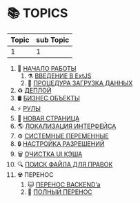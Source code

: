 # 📚 TOPICS

Topic | sub Topic
----- | ----
1     | 1

1. 👶 [НАЧАЛО РАБОТЫ](https://github.com/CrappyCodeMaker/ECCENTEX-KNOWLEGE/blob/main/Content/1%20Start%20work/Start.md)
    1. ⚗️ [ВВЕДЕНИЕ В ExtJS](https://github.com/CrappyCodeMaker/ECCENTEX-KNOWLEGE/tree/main/Content/1%20Start%20work/1.1%20ExtJS/ExtJS.md)
    1. 🚀 [ПРОЦЕДУРА ЗАГРУЗКА ДАННЫХ](https://github.com/CrappyCodeMaker/ECCENTEX-KNOWLEGE/tree/main/Content/1%20Start%20work/1.2%20Load%20from%20CSV/LoadCSV.md)
1. ♻️ [ДЕПЛОЙ](https://github.com/CrappyCodeMaker/ECCENTEX-KNOWLEGE/blob/main/Content/2%20Deploy/Deploy.md)
1. 🛢️ [БИЗНЕС ОБЪЕКТЫ](https://github.com/CrappyCodeMaker/ECCENTEX-KNOWLEGE/tree/main/Content/3%20Business%20Objects/BO.md)
1. ⚡ [РУЛЫ](https://github.com/CrappyCodeMaker/ECCENTEX-KNOWLEGE/tree/main/Content/4%20Rules/Rules.md)
1. 📄 [НОВАЯ СТРАНИЦА](https://github.com/CrappyCodeMaker/ECCENTEX-KNOWLEGE/tree/main/Content/5%20New%20page/NewPage.md)
1. 🌎 [ЛОКАЛИЗАЦИЯ ИНТЕРФЕЙСА](https://github.com/CrappyCodeMaker/ECCENTEX-KNOWLEGE/tree/main/Content/6%20Localization/Localization.md)
1. ⚙️ [СИСТЕМНЫЕ ПЕРЕМЕННЫЕ](https://github.com/CrappyCodeMaker/ECCENTEX-KNOWLEGE/tree/main/Content/7%20System%20Variables/SysVar.md)
1. 🔒 [НАСТРОЙКА РАЗРЕШЕНИЙ](https://github.com/CrappyCodeMaker/ECCENTEX-KNOWLEGE/tree/main/Content/8%20Security/Security.md)
1. 🗑️ [ОЧИСТКА UI КЭША](https://github.com/CrappyCodeMaker/ECCENTEX-KNOWLEGE/tree/main/Content/11%20Clear%20cache/Cache.md)
1. 🔍 [ПОИСК ФАЙЛА ДЛЯ ПРАВОК](https://github.com/CrappyCodeMaker/ECCENTEX-KNOWLEGE/tree/main/Content/12%20How%20to%20find%20rule/Finder.md)
1. ☢️ ПЕРЕНОС
    1. 🐱 [ПЕРЕНОС BACKEND’а](https://github.com/CrappyCodeMaker/ECCENTEX-KNOWLEGE/blob/main/Content/9%20Delivery/9.1%20Backend/Back.md)
    1. 🦄 [ПОЛНЫЙ ПЕРЕНОС](https://github.com/CrappyCodeMaker/ECCENTEX-KNOWLEGE/blob/main/Content/9%20Delivery/9.2%20Full/Full.md)